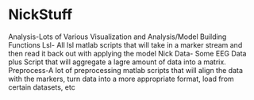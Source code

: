 # NickStuff
Analysis-Lots of Various Visualization and Analysis/Model Building Functions
Lsl- All lsl matlab scripts that will take in a marker stream and then read it back out with applying the model
Nick Data- Some EEG Data plus Script that will aggregate a lagre amount of data into a matrix.
Preprocess-A lot of preprocessing matlab scripts that will align the data with the markers, turn data into a more appropriate format, load from certain datasets, etc

